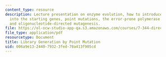 ```yaml
---
content_type: resource
description: Lecture presentation on enzyme evolution, how to introduce mutations
  into the starting genes, point mutations, the error-prone polymerase chain reaction,
  and oligonucleotide-directed mutagenesis.
file: https://ol-ocw-studio-app-qa.s3.amazonaws.com/courses/7-344-directed-evolution-engineering-biocatalysts-spring-2008/006a9e13244079323fed78a413f905cd_ses2_slides.pdf
file_type: application/pdf
resourcetype: Document
title: Library Generation by Point Mutation
uid: 006a9e13-2440-7932-3fed-78a413f905cd
---
```

